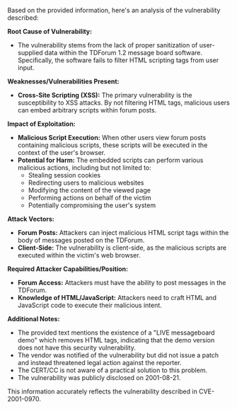 Based on the provided information, here's an analysis of the vulnerability described:

**Root Cause of Vulnerability:**

*   The vulnerability stems from the lack of proper sanitization of user-supplied data within the TDForum 1.2 message board software. Specifically, the software fails to filter HTML scripting tags from user input.

**Weaknesses/Vulnerabilities Present:**

*   **Cross-Site Scripting (XSS):** The primary vulnerability is the susceptibility to XSS attacks. By not filtering HTML tags, malicious users can embed arbitrary scripts within forum posts.

**Impact of Exploitation:**

*   **Malicious Script Execution:** When other users view forum posts containing malicious scripts, these scripts will be executed in the context of the user's browser.
*   **Potential for Harm:** The embedded scripts can perform various malicious actions, including but not limited to:
    *   Stealing session cookies
    *   Redirecting users to malicious websites
    *   Modifying the content of the viewed page
    *   Performing actions on behalf of the victim
    *   Potentially compromising the user's system

**Attack Vectors:**

*   **Forum Posts:** Attackers can inject malicious HTML script tags within the body of messages posted on the TDForum.
*   **Client-Side:** The vulnerability is client-side, as the malicious scripts are executed within the victim's web browser.

**Required Attacker Capabilities/Position:**

*   **Forum Access:** Attackers must have the ability to post messages in the TDForum.
*   **Knowledge of HTML/JavaScript:** Attackers need to craft HTML and JavaScript code to execute their malicious intent.

**Additional Notes:**

* The provided text mentions the existence of a "LIVE messageboard demo" which removes HTML tags, indicating that the demo version does not have this security vulnerability.
* The vendor was notified of the vulnerability but did not issue a patch and instead threatened legal action against the reporter.
* The CERT/CC is not aware of a practical solution to this problem.
* The vulnerability was publicly disclosed on 2001-08-21.

This information accurately reflects the vulnerability described in CVE-2001-0970.